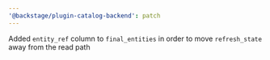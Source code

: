 ```yaml
---
'@backstage/plugin-catalog-backend': patch
---
```


Added `entity_ref` column to `final_entities` in order to move `refresh_state` away from the read path
